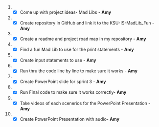 1. - [X]  Come up with project ideas- Mad Libs - **Amy**
2. - [X]  Create repository in GitHub and link it to the KSU-IS-MadLib_Fun - **Amy**  
3. - [X]  Create a readme and project road map in my repository - **Amy**
4. - [X]  Find a fun Mad Lib to use for the print statements - **Amy**
5. - [X]  Create input statements to use - **Amy**
6. - [X]  Run thru the code line by line to make sure it works - **Amy**
7. - [X]  Create PowerPoint slide for sprint 3 - **Amy**
8. - [X]  Run Final code to make sure it works correctly- **Amy**
9. - [X]  Take videos of each scenerios for the PowerPoint Presentation - **Amy**
10. - [X]  Create PowerPoint Presentation with audio- **Amy**
